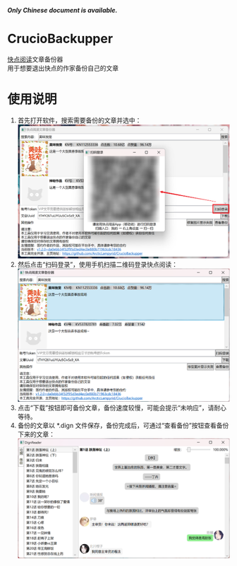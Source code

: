 ***Only Chinese document is available.***

# CrucioBackupper
[快点阅读](https://www.kuaidianyuedu.com/)文章备份器  
用于想要退出快点的作家备份自己的文章  

# 使用说明
1. 首先打开软件，搜索需要备份的文章并选中：  
   ![Screenshot 1](https://raw.githubusercontent.com/ArcticLampyrid/CrucioBackupper/main/Screenshot/1.png)
2. 然后点击“扫码登录”，使用手机扫描二维码登录快点阅读：
   ![Screenshot 2](https://raw.githubusercontent.com/ArcticLampyrid/CrucioBackupper/main/Screenshot/2.png)
3. 点击“下载”按钮即可备份文章，备份速度较慢，可能会提示“未响应”，请耐心等待。
4. 备份的文章以 *.dign 文件保存，备份完成后，可通过“查看备份”按钮查看备份下来的文章：
   ![Screenshot 3](https://raw.githubusercontent.com/ArcticLampyrid/CrucioBackupper/main/Screenshot/3.png)
